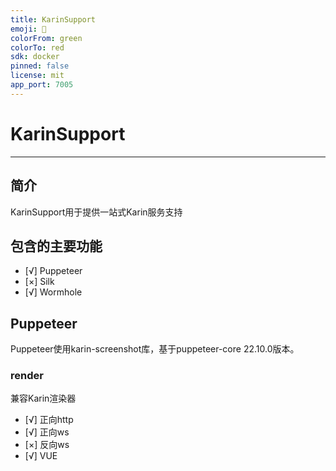 ```yaml
---
title: KarinSupport
emoji: 👀
colorFrom: green
colorTo: red
sdk: docker
pinned: false
license: mit
app_port: 7005 
---
```


# KarinSupport
---

## 简介
KarinSupport用于提供一站式Karin服务支持

## 包含的主要功能
- [√] Puppeteer
- [×] Silk
- [√] Wormhole

## Puppeteer
Puppeteer使用karin-screenshot库，基于puppeteer-core 22.10.0版本。
### render
兼容Karin渲染器
- [√] 正向http
- [√] 正向ws
- [×] 反向ws
- [√] VUE

